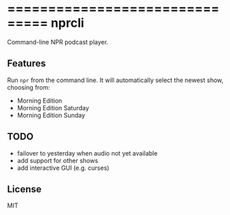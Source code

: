 ===============================
nprcli
===============================

Command-line NPR podcast player.

Features
--------

Run `npr` from the command line. It will automatically select the 
newest show, choosing from:

* Morning Edition
* Morning Edition Saturday
* Morning Edition Sunday

TODO
----
* failover to yesterday when audio not yet available
* add support for other shows
* add interactive GUI (e.g. curses)

License
-------
MIT
